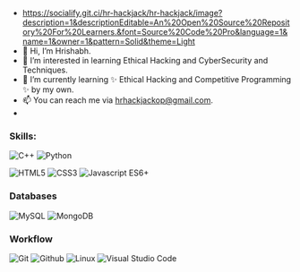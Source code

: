 - https://socialify.git.ci/hr-hackjack/hr-hackjack/image?description=1&descriptionEditable=An%20Open%20Source%20Repository%20For%20Learners.&font=Source%20Code%20Pro&language=1&name=1&owner=1&pattern=Solid&theme=Light
- 👋 Hi, I’m Hrishabh.
- 👀 I’m interested in learning Ethical Hacking and CyberSecurity and Techniques.
- 🌱 I’m currently learning ✨ Ethical Hacking and Competitive Programming ✨ by my own.
- 📫 You can reach me via hrhackjackop@gmail.com.
-

### Skills:

![C++](https://img.shields.io/badge/-C++-000000?style=flat-square&logo=cplusplus&logoColor=00599C)
![Python](https://img.shields.io/badge/Python-!-red)

![HTML5](https://img.shields.io/badge/-HTML5-000000?style=flat-square&logo=html5&logoColor=E34F26)
![CSS3](https://img.shields.io/badge/-CSS3-000000?style=flat-square&logo=css3&logoColor=1572B6)
![Javascript ES6+](https://img.shields.io/badge/-Javascript%20ES6+-000000?style=flat-square&logo=javascript)

### Databases
![MySQL](https://img.shields.io/badge/-MySQL-000000?style=flat-square&logo=mysql&logoColor=4479A1)
![MongoDB](https://img.shields.io/badge/-MongoDB-000000?style=flat-square&logo=mongodb&logoColor=47A248)

### Workflow
![Git](https://img.shields.io/badge/-Git-000000?style=flat-square&logo=git&logoColor=F05032)
![Github](https://img.shields.io/badge/-Github-000000?style=flat-square&logo=github&logoColor=white)
![Linux](https://img.shields.io/badge/-Linux-000000?style=flat-square&logo=archlinux&logoColor=1793D1)
![Visual Studio Code](https://img.shields.io/badge/-Visual%20Studio%20Code-000000?style=flat-square&logo=visualstudiocode&logoColor=007ACC)
